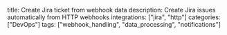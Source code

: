 title: Create Jira ticket from webhook data
description: Create Jira issues automatically from HTTP webhooks
integrations: ["jira", "http"]
categories: ["DevOps"]
tags: ["webhook_handling", "data_processing", "notifications"]
